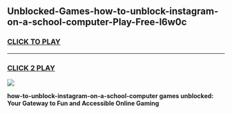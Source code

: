 
## Unblocked-Games-how-to-unblock-instagram-on-a-school-computer-Play-Free-l6w0c
<h3>
<a href="https://premium76.site?title=how-to-unblock-instagram-on-a-school-computer&ref=23A">CLICK TO PLAY</a></h3>
<hr>

<h3>
<a href="https://premium76.site?title=how-to-unblock-instagram-on-a-school-computer&ref=23A">CLICK 2 PLAY</a>
  
</h3>

<a href="https://premium76.site?title=how-to-unblock-instagram-on-a-school-computer&ref=23A"><img src="https://clearcache.store/games.png"></a>


**how-to-unblock-instagram-on-a-school-computer games unblocked: Your Gateway to Fun and Accessible Online Gaming**
